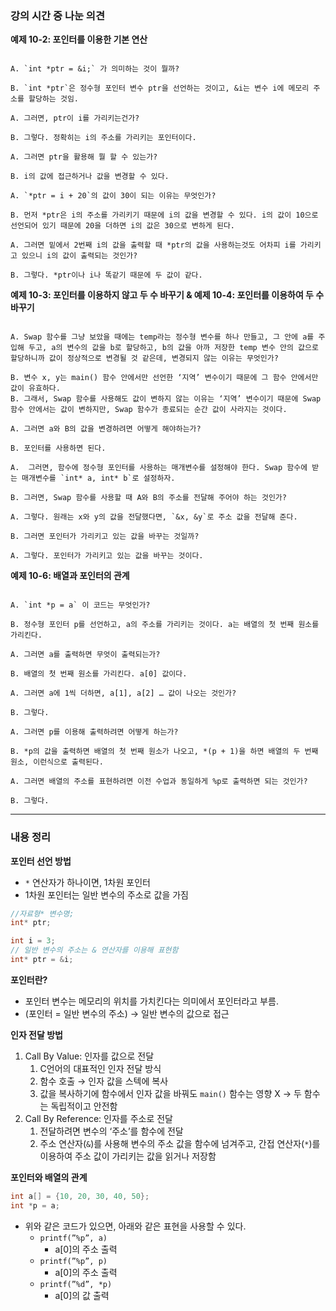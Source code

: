 ### 강의 시간 중 나눈 의견

******************************예제 10-2: 포인터를 이용한 기본 연산******************************
```

A. `int *ptr = &i;` 가 의미하는 것이 뭘까?

B. `int *ptr`은 정수형 포인터 변수 ptr을 선언하는 것이고, &i는 변수 i에 메모리 주소를 할당하는 것임.

A. 그러면, ptr이 i를 가리키는건가?

B. 그렇다. 정확히는 i의 주소를 가리키는 포인터이다.

A. 그러면 ptr을 활용해 뭘 할 수 있는가?

B. i의 값에 접근하거나 값을 변경할 수 있다.

A. `*ptr = i + 20`의 값이 30이 되는 이유는 무엇인가?

B. 먼저 *ptr은 i의 주소를 가리키기 때문에 i의 값을 변경할 수 있다. i의 값이 10으로 선언되어 있기 때문에 20을 더하면 i의 값은 30으로 변하게 된다.

A. 그러면 밑에서 2번째 i의 값을 출력할 때 *ptr의 값을 사용하는것도 어차피 i를 가리키고 있으니 i의 값이 출력되는 것인가?

B. 그렇다. *ptr이나 i나 똑같기 때문에 두 값이 같다.
```

**예제 10-3: 포인터를 이용하지 않고 두 수 바꾸기 & 예제 10-4: 포인터를 이용하여 두 수 바꾸기**
```

A. Swap 함수를 그냥 보았을 때에는 temp라는 정수형 변수를 하나 만들고, 그 안에 a를 주입해 두고, a의 변수의 값을 b로 할당하고, b의 값을 아까 저장한 temp 변수 안의 값으로 할당하니까 값이 정상적으로 변경될 것 같은데, 변경되지 않는 이유는 무엇인가?

B. 변수 x, y는 main() 함수 안에서만 선언한 ‘지역’ 변수이기 때문에 그 함수 안에서만 값이 유효하다.
B. 그래서, Swap 함수를 사용해도 값이 변하지 않는 이유는 ‘지역’ 변수이기 때문에 Swap 함수 안에서는 값이 변하지만, Swap 함수가 종료되는 순간 값이 사라지는 것이다.

A. 그러면 a와 B의 값을 변경하려면 어떻게 해야하는가?

B. 포인터를 사용하면 된다.

A.  그러면, 함수에 정수형 포인터를 사용하는 매개변수를 설정해야 한다. Swap 함수에 받는 매개변수를 `int* a, int* b`로 설정하자.

B. 그러면, Swap 함수를 사용할 때 A와 B의 주소를 전달해 주어야 하는 것인가?

A. 그렇다. 원래는 x와 y의 값을 전달했다면, `&x, &y`로 주소 값을 전달해 준다.

B. 그러면 포인터가 가리키고 있는 값을 바꾸는 것일까?

A. 그렇다. 포인터가 가리키고 있는 값을 바꾸는 것이다.
```

**************예제 10-6: 배열과 포인터의 관계**************
```

A. `int *p = a` 이 코드는 무엇인가?

B. 정수형 포인터 p를 선언하고, a의 주소를 가리키는 것이다. a는 배열의 첫 번째 원소를 가리킨다.

A. 그러면 a를 출력하면 무엇이 출력되는가?

B. 배열의 첫 번째 원소를 가리킨다. a[0] 값이다.

A. 그러면 a에 1씩 더하면, a[1], a[2] … 값이 나오는 것인가?

B. 그렇다.

A. 그러면 p를 이용해 출력하려면 어떻게 하는가?

B. *p의 값을 출력하면 배열의 첫 번째 원소가 나오고, *(p + 1)을 하면 배열의 두 번째 원소, 이런식으로 출력된다.

A. 그러면 배열의 주소를 표현하려면 이전 수업과 동일하게 %p로 출력하면 되는 것인가?

B. 그렇다.
```

---

### 내용 정리

**포인터 선언 방법**

- `*` 연산자가 하나이면, 1차원 포인터
- 1차원 포인터는 일반 변수의 주소로 값을 가짐

```c
//자료형* 변수명;
int* ptr;

int i = 3;
// 일반 변수의 주소는 & 연산자를 이용해 표현함
int* ptr = &i;
```

**포인터란?**

- 포인터 변수는 메모리의 위치를 가치킨다는 의미에서 포인터라고 부름.
- (포인터 = 일반 변수의 주소) → 일반 변수의 값으로 접근

**인자 전달 방법**

1. Call By Value: 인자를 값으로 전달
    1. C언어의 대표적인 인자 전달 방식
    2. 함수 호출 → 인자 값을 스텍에 복사
    3. 값을 복사하기에 함수에서 인자 값을 바꿔도 `main()` 함수는 영향 X → 두 함수는 독립적이고 안전함
2. Call By Reference: 인자를 주소로 전달
    1. 전달하려면 변수의 ‘주소’를 함수에 전달
    2. 주소 연산자(`&`)를 사용해 변수의 주소 값을 함수에 넘겨주고, 간접 연산자(`*`)를 이용하여 주소 값이 가리키는 값을 읽거나 저장함

**포인터와 배열의 관계**

```c
int a[] = {10, 20, 30, 40, 50};
int *p = a;
```

- 위와 같은 코드가 있으면, 아래와 같은 표현을 사용할 수 있다.
    - `printf(”%p”, a)`
        - a[0]의 주소 출력
    - `printf(”%p”, p)`
        - a[0]의 주소 출력
    - `printf(”%d”, *p)`
        - a[0]의 값 출력
